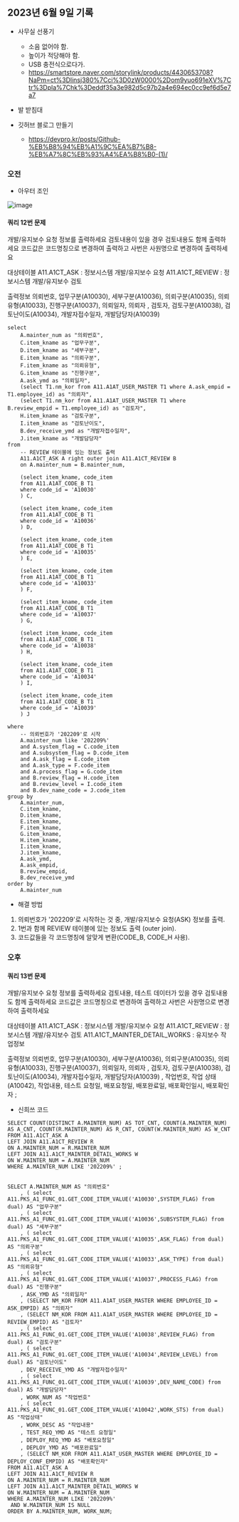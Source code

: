 ## 2023년 6월 9일 기록

- 사무실 선풍기
  - 소음 없어야 함.
  - 높이가 적당해야 함.
  - USB 충전식으로다가.
  - https://smartstore.naver.com/storylink/products/4430653708?NaPm=ct%3Dlinsj380%7Cci%3D0zW0000%2Dom9yuo691eXV%7Ctr%3Dpla%7Chk%3Deddf35a3e982d5c97b2a4e694ec0cc9ef6d5e7a7
- 발 받침대


- 깃허브 블로그 만들기
  - https://devpro.kr/posts/Github-%EB%B8%94%EB%A1%9C%EA%B7%B8-%EB%A7%8C%EB%93%A4%EA%B8%B0-(1)/



### 오전

- 아우터 조인

![image](https://github.com/Greyhan7/Record_SCGS/assets/99037697/88a11238-fda9-43cb-b497-56c14fb809b4)

#### 쿼리 12번 문제
개발/유지보수 요청 정보를 출력하세요
검토내용이 있을 경우 검토내용도 함께 출력하세요
코드값은 코드명칭으로 변경하여 출력하고 사번은 사원명으로 변경하여 출력하세요

대상테이블 
    A11.A1CT_ASK : 정보시스템 개발/유지보수 요청
    A11.A1CT_REVIEW : 정보시스템 개발/유지보수 검토

출력정보 
    의뢰번호, 업무구분(A10030), 세부구분(A10036), 의뢰구분(A10035), 의뢰유형(A10033), 진행구분(A10037), 의뢰일자, 의뢰자
    , 검토자, 검토구분(A10038), 검토난이도(A10034), 개발자접수일자, 개발담당자(A10039)

```oracle
select
    A.mainter_num as "의뢰번호",
    C.item_kname as "업무구분",
    D.item_kname as "세부구분",
    E.item_kname as "의뢰구분",
    F.item_kname as "의뢰유형",
    G.item_kname as "진행구분",
    A.ask_ymd as "의뢰일자",
    (select T1.nm_kor from A11.A1AT_USER_MASTER T1 where A.ask_empid = T1.employee_id) as "의뢰자",
    (select T1.nm_kor from A11.A1AT_USER_MASTER T1 where B.review_empid = T1.employee_id) as "검토자",
    H.item_kname as "검토구분",
    I.item_kname as "검토난이도",
    B.dev_receive_ymd as "개발자접수일자",
    J.item_kname as "개발담당자"
from
    -- REVIEW 테이블에 있는 정보도 출력
    A11.A1CT_ASK A right outer join A11.A1CT_REVIEW B
    on A.mainter_num = B.mainter_num,
    
    (select item_kname, code_item
    from A11.A1AT_CODE_B T1
    where code_id = 'A10030'
    ) C,
    
    (select item_kname, code_item
    from A11.A1AT_CODE_B T1
    where code_id = 'A10036'
    ) D,
    
    (select item_kname, code_item
    from A11.A1AT_CODE_B T1
    where code_id = 'A10035'
    ) E,
    
    (select item_kname, code_item
    from A11.A1AT_CODE_B T1
    where code_id = 'A10033'
    ) F,
    
    (select item_kname, code_item
    from A11.A1AT_CODE_B T1
    where code_id = 'A10037'
    ) G,
    
    (select item_kname, code_item
    from A11.A1AT_CODE_B T1
    where code_id = 'A10038'
    ) H,
    
    (select item_kname, code_item
    from A11.A1AT_CODE_B T1
    where code_id = 'A10034'
    ) I,
    
    (select item_kname, code_item
    from A11.A1AT_CODE_B T1
    where code_id = 'A10039'
    ) J
    
where
    -- 의뢰번호가 '202209'로 시작
    A.mainter_num like '202209%'
    and A.system_flag = C.code_item
    and A.subsystem_flag = D.code_item
    and A.ask_flag = E.code_item
    and A.ask_type = F.code_item
    and A.process_flag = G.code_item
    and B.review_flag = H.code_item
    and B.review_level = I.code_item
    and B.dev_name_code = J.code_item
group by
    A.mainter_num,
    C.item_kname,
    D.item_kname,
    E.item_kname,
    F.item_kname,
    G.item_kname,
    H.item_kname,
    I.item_kname,
    J.item_kname,
    A.ask_ymd,
    A.ask_empid,
    B.review_empid,
    B.dev_receive_ymd
order by
    A.mainter_num
```

- 해결 방법

1. 의뢰번호가 '202209'로 시작하는 것 중, 개발/유지보수 요청(ASK) 정보를 출력.
2. 1번과 함께 REVIEW 테이블에 있는 정보도 출력 (outer join).
3. 코드값들을 각 코드명칭에 알맞게 변환(CODE_B, CODE_H 사용).


### 오후

#### 쿼리 13번 문제
개발/유지보수 요청 정보를 출력하세요
검토내용, 테스트 데이터가 있을 경우 검토내용도 함께 출력하세요
코드값은 코드명칭으로 변경하여 출력하고 사번은 사원명으로 변경하여 출력하세요


대상테이블 
    A11.A1CT_ASK : 정보시스템 개발/유지보수 요청
    A11.A1CT_REVIEW : 정보시스템 개발/유지보수 검토
    A11.A1CT_MAINTER_DETAIL_WORKS : 유지보수 작업정보


출력정보 
    의뢰번호, 업무구분(A10030), 세부구분(A10036), 의뢰구분(A10035), 의뢰유형(A10033), 진행구분(A10037), 의뢰일자, 의뢰자
    , 검토자, 검토구분(A10038), 검토난이도(A10034), 개발자접수일자, 개발담당자(A10039)
    , 작업번호, 작업 상태(A10042), 작업내용, 테스트 요청일, 배포요청일, 배포완료일, 배포확인일시, 배포확인자 
;


- 신희쓰 코드

```oracle
SELECT COUNT(DISTINCT A.MAINTER_NUM) AS TOT_CNT, COUNT(A.MAINTER_NUM) AS A_CNT, COUNT(R.MAINTER_NUM) AS R_CNT, COUNT(W.MAINTER_NUM) AS W_CNT
FROM A11.A1CT_ASK A 
LEFT JOIN A11.A1CT_REVIEW R
ON A.MAINTER_NUM = R.MAINTER_NUM 
LEFT JOIN A11.A1CT_MAINTER_DETAIL_WORKS W
ON W.MAINTER_NUM = A.MAINTER_NUM
WHERE A.MAINTER_NUM LIKE '202209%' ;


SELECT A.MAINTER_NUM AS "의뢰번호"
    , ( select A11.PKS_A1_FUNC_01.GET_CODE_ITEM_VALUE('A10030',SYSTEM_FLAG) from dual) AS "업무구분" 
    , ( select A11.PKS_A1_FUNC_01.GET_CODE_ITEM_VALUE('A10036',SUBSYSTEM_FLAG) from dual) AS "세부구분" 
    , ( select A11.PKS_A1_FUNC_01.GET_CODE_ITEM_VALUE('A10035',ASK_FLAG) from dual) AS "의뢰구분" 
    , ( select A11.PKS_A1_FUNC_01.GET_CODE_ITEM_VALUE('A10033',ASK_TYPE) from dual) AS "의뢰유형" 
    , ( select A11.PKS_A1_FUNC_01.GET_CODE_ITEM_VALUE('A10037',PROCESS_FLAG) from dual) AS "진행구분" 
    , ASK_YMD AS "의뢰일자"
    , (SELECT NM_KOR FROM A11.A1AT_USER_MASTER WHERE EMPLOYEE_ID = ASK_EMPID) AS "의뢰자"
    , (SELECT NM_KOR FROM A11.A1AT_USER_MASTER WHERE EMPLOYEE_ID = REVIEW_EMPID) AS "검토자"
    , ( select A11.PKS_A1_FUNC_01.GET_CODE_ITEM_VALUE('A10038',REVIEW_FLAG) from dual) AS "검토구분" 
    , ( select A11.PKS_A1_FUNC_01.GET_CODE_ITEM_VALUE('A10034',REVIEW_LEVEL) from dual) AS "검토난이도" 
    , DEV_RECEIVE_YMD AS "개발자접수일자"
    , ( select A11.PKS_A1_FUNC_01.GET_CODE_ITEM_VALUE('A10039',DEV_NAME_CODE) from dual) AS "개발담당자" 
    , WORK_NUM AS "작업번호"
    , ( select A11.PKS_A1_FUNC_01.GET_CODE_ITEM_VALUE('A10042',WORK_STS) from dual) AS "작업상태"
    , WORK_DESC AS "작업내용"
    , TEST_REQ_YMD AS "테스트 요청일"   
    , DEPLOY_REQ_YMD AS "배포요청일"
    , DEPLOY_YMD AS "배포완료일"
    , (SELECT NM_KOR FROM A11.A1AT_USER_MASTER WHERE EMPLOYEE_ID = DEPLOY_CONF_EMPID) AS "배포확인자"
FROM A11.A1CT_ASK A
LEFT JOIN A11.A1CT_REVIEW R
ON A.MAINTER_NUM = R.MAINTER_NUM 
LEFT JOIN A11.A1CT_MAINTER_DETAIL_WORKS W
ON W.MAINTER_NUM = A.MAINTER_NUM
WHERE A.MAINTER_NUM LIKE '202209%'
 AND W.MAINTER_NUM IS NULL
ORDER BY A.MAINTER_NUM, WORK_NUM;
```

